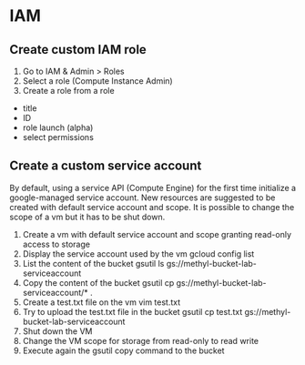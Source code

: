# IAM

## Create custom IAM role
1. Go to IAM & Admin > Roles
2. Select a role (Compute Instance Admin)
3. Create a role from a role
  - title
  - ID
  - role launch (alpha)
  - select permissions

## Create a custom service account
By default, using a service API (Compute Engine) for the first time initialize a google-managed service account.
New resources are suggested to be created with default service account and scope.
It is possible to change the scope of a vm but it has to be shut down.

1. Create a vm with default service account and scope granting read-only access to storage
2. Display the service account used by the vm
gcloud config list
3. List the content of the bucket
gsutil ls gs://methyl-bucket-lab-serviceaccount
4. Copy the content of the bucket
gsutil cp gs://methyl-bucket-lab-serviceaccount/* .
5. Create a test.txt file on the vm
vim test.txt
6. Try to upload the test.txt file in the bucket
gsutil cp test.txt gs://methyl-bucket-lab-serviceaccount
7. Shut down the VM
8. Change the VM scope for storage from read-only to read write
9. Execute again the gsutil copy command to the bucket


